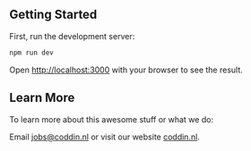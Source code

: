 ## Getting Started

First, run the development server:

```bash
npm run dev
```
Open [http://localhost:3000](http://localhost:3000) with your browser to see the result.

## Learn More

To learn more about this awesome stuff or what we do:

Email [jobs@coddin.nl](mailto:jobs@coddin.nl) or visit our website [coddin.nl](https://coddin.nl).
